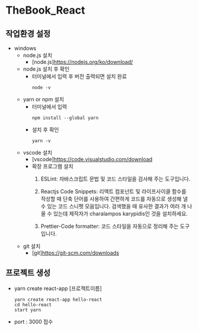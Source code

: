 # TheBook_React

## 작업환경 설정
- windows
    - node.js 설치
        - [node.js]https://nodejs.org/ko/download/
    - node.js 설치 후 확인
        - 터미널에서 입력 후 버전 출력되면 설치 완료
            ```
            node -v
            ```
    - yarn or npm 설치
        - 터미널에서 입력
            ```
            npm install --global yarn
            ```
        - 설치 후 확인
            ```
            yarn -v 
            ```
    - vscode 설치
        - [vscode]https://code.visualstudio.com/download
        - 확장 프로그램 설치
            1. ESLint: 자바스크립트 문법 및 코드 스타일을 검사해 주는 도구입니다.

            2. Reactjs Code Snippets: 리액트 컴포넌트 및 라이프사이클 함수를 작성할 때 단축 단어를 사용하여 간편하게 코드를 자동으로 생성해 낼 수 있는 코드 스니펫 모음입니다. 검색했을 때 유사한 결과가 여러 개 나올 수 있는데 제작자가 charalampos karypidis인 것을 설치하세요.

            3. Prettier-Code formatter: 코드 스타일을 자동으로 정리해 주는 도구입니다.
    - git 설치
        - [git]https://git-scm.com/downloads

## 프로젝트 생성
- yarn create react-app [프로젝트이름]
    ```
    yarn create react-app hello-react
    cd hello-react
    start yarn
    ```
- port : 3000 접수

